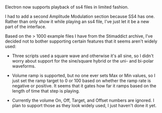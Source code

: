 
Electron now supports playback of ss4 files in limited fashion.

I had to add a second Amplitude Modulation section because SS4 has one.  Rather than only show it while playing
an ss4 file, I've just let it be a new part of the interface.

Based on the > 1000 example files I have from the Stimaddict archive, 
I've decided not to bother supporting certain features that it seems aren't
widely used:

  - Three scripts used a square wave and otherwise it's all sine, so I didn't worry about support for the 
    sine/square hybrid or the uni- and bi-polar waveforms.

  - Volume ramp is supported, but no one ever sets Max or Min values, so I just set the ramp target to 0 or 100
    based on whether the ramp rate is negative or positive.  It seems that it gates how far it ramps based on
    the length of time that step is playing.

  - Currently the volume On, Off, Target, and Offset numbers are ignored.  I plan to support those as they look
    widely used, I just haven't done it yet.

